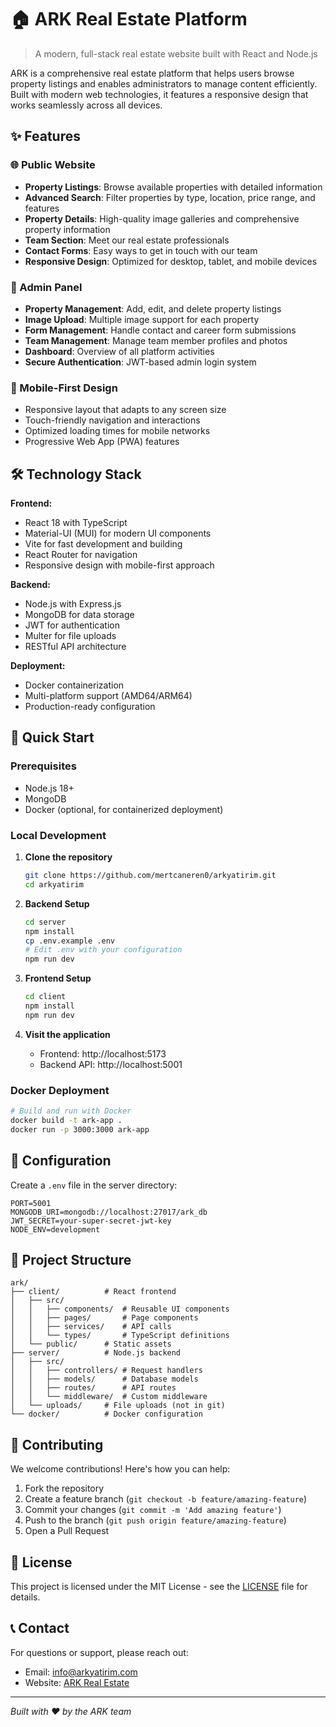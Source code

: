 # 🏠 ARK Real Estate Platform

> A modern, full-stack real estate website built with React and Node.js

ARK is a comprehensive real estate platform that helps users browse property listings and enables administrators to manage content efficiently. Built with modern web technologies, it features a responsive design that works seamlessly across all devices.

## ✨ Features

### 🌐 Public Website
- **Property Listings**: Browse available properties with detailed information
- **Advanced Search**: Filter properties by type, location, price range, and features
- **Property Details**: High-quality image galleries and comprehensive property information
- **Team Section**: Meet our real estate professionals
- **Contact Forms**: Easy ways to get in touch with our team
- **Responsive Design**: Optimized for desktop, tablet, and mobile devices

### 🔧 Admin Panel
- **Property Management**: Add, edit, and delete property listings
- **Image Upload**: Multiple image support for each property
- **Form Management**: Handle contact and career form submissions
- **Team Management**: Manage team member profiles and photos
- **Dashboard**: Overview of all platform activities
- **Secure Authentication**: JWT-based admin login system

### 📱 Mobile-First Design
- Responsive layout that adapts to any screen size
- Touch-friendly navigation and interactions
- Optimized loading times for mobile networks
- Progressive Web App (PWA) features

## 🛠️ Technology Stack

**Frontend:**
- React 18 with TypeScript
- Material-UI (MUI) for modern UI components
- Vite for fast development and building
- React Router for navigation
- Responsive design with mobile-first approach

**Backend:**
- Node.js with Express.js
- MongoDB for data storage
- JWT for authentication
- Multer for file uploads
- RESTful API architecture

**Deployment:**
- Docker containerization
- Multi-platform support (AMD64/ARM64)
- Production-ready configuration

## 🚀 Quick Start

### Prerequisites
- Node.js 18+ 
- MongoDB
- Docker (optional, for containerized deployment)

### Local Development

1. **Clone the repository**
   ```bash
   git clone https://github.com/mertcaneren0/arkyatirim.git
   cd arkyatirim
   ```

2. **Backend Setup**
   ```bash
   cd server
   npm install
   cp .env.example .env
   # Edit .env with your configuration
   npm run dev
   ```

3. **Frontend Setup**
   ```bash
   cd client
   npm install
   npm run dev
   ```

4. **Visit the application**
   - Frontend: http://localhost:5173
   - Backend API: http://localhost:5001

### Docker Deployment

```bash
# Build and run with Docker
docker build -t ark-app .
docker run -p 3000:3000 ark-app
```

## 🔧 Configuration

Create a `.env` file in the server directory:

```env
PORT=5001
MONGODB_URI=mongodb://localhost:27017/ark_db
JWT_SECRET=your-super-secret-jwt-key
NODE_ENV=development
```

## 📁 Project Structure

```
ark/
├── client/          # React frontend
│   ├── src/
│   │   ├── components/  # Reusable UI components
│   │   ├── pages/       # Page components
│   │   ├── services/    # API calls
│   │   └── types/       # TypeScript definitions
│   └── public/      # Static assets
├── server/          # Node.js backend
│   ├── src/
│   │   ├── controllers/ # Request handlers
│   │   ├── models/      # Database models
│   │   ├── routes/      # API routes
│   │   └── middleware/  # Custom middleware
│   └── uploads/     # File uploads (not in git)
└── docker/          # Docker configuration
```

## 🤝 Contributing

We welcome contributions! Here's how you can help:

1. Fork the repository
2. Create a feature branch (`git checkout -b feature/amazing-feature`)
3. Commit your changes (`git commit -m 'Add amazing feature'`)
4. Push to the branch (`git push origin feature/amazing-feature`)
5. Open a Pull Request

## 📝 License

This project is licensed under the MIT License - see the [LICENSE](LICENSE) file for details.

## 📞 Contact

For questions or support, please reach out:
- Email: info@arkyatirim.com
- Website: [ARK Real Estate](https://arkyatirim.com)

---

*Built with ❤️ by the ARK team* 